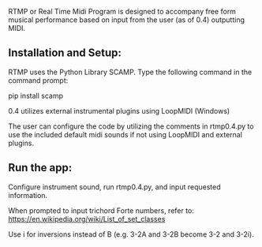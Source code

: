 RTMP or Real Time Midi Program is designed to accompany free form musical performance based on input from the user (as of 0.4) outputting MIDI.

## Installation and Setup:

RTMP uses the Python Library SCAMP. Type the following command in the command prompt:

pip install scamp

0.4 utilizes external instrumental plugins using LoopMIDI (Windows)

The user can configure the code by utilizing the comments in rtmp0.4.py to use the included default midi sounds if not using LoopMIDI and external plugins.

## Run the app:

Configure instrument sound, run rtmp0.4.py, and input requested information.

When prompted to input trichord Forte numbers, refer to: https://en.wikipedia.org/wiki/List_of_set_classes

Use i for inversions instead of B (e.g. 3-2A and 3-2B become 3-2 and 3-2i).
